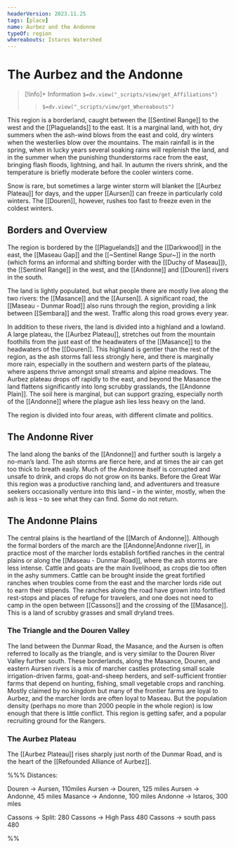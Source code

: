 ```yaml
---
headerVersion: 2023.11.25
tags: [place]
name: Aurbez and the Andonne
typeOf: region
whereabouts: Istaros Watershed
---
```

# The Aurbez and the Andonne
>[!info]+ Information
> `$=dv.view("_scripts/view/get_Affiliations")`
>> `$=dv.view("_scripts/view/get_Whereabouts")`

This region is a borderland, caught between the [[Sentinel Range]] to the west and the [[Plaguelands]] to the east. It is a marginal land, with hot, dry summers when the ash-wind blows from the east and cold, dry winters when the westerlies blow over the mountains. The main rainfall is in the spring, when in lucky years several soaking rains will replenish the land, and in the summer when the punishing thunderstorms race from the east, bringing flash floods, lightning, and hail. In autumn the rivers shrink, and the temperature is briefly moderate before the cooler winters come.

Snow is rare, but sometimes a large winter storm will blanket the [[Aurbez Plateau]] for days, and the upper [[Aursen]] can freeze in particularly cold winters. The [[Douren]], however, rushes too fast to freeze even in the coldest winters.

## Borders and Overview
The region is bordered by the [[Plaguelands]] and the [[Darkwood]] in the east, the [[Maseau Gap]] and the [[~Sentinel Range Spur~]] in the north (which forms an informal and shifting border with the [[Duchy of Maseau]]), the [[Sentinel Range]] in the west, and the [[Andonne]] and [[Douren]] rivers in the south. 

The land is lightly populated, but what people there are mostly live along the two rivers: the [[Masance]] and the [[Aursen]]. A significant road, the [[Maseau - Dunmar Road]] also runs through the region, providing a link between [[Sembara]] and the west. Traffic along this road grows every year. 
   
In addition to these rivers, the land is divided into a highland and a lowland. A large plateau, the [[Aurbez Plateau]], stretches out from the mountain foothills from the just east of the headwaters of the [[Masance]] to the headwaters of the [[Douren]]. This highland is gentler than the rest of the region, as the ash storms fall less strongly here, and there is marginally more rain, especially in the southern and western parts of the plateau, where aspens thrive amongst small streams and alpine meadows. The Aurbez plateau drops off rapidly to the east, and beyond the Masance the land flattens significantly into long scrubby grasslands, the [[Andonne Plain]]. The soil here is marginal, but can support grazing, especially north of the [[Andonne]] where the plague ash lies less heavy on the land.

The region is divided into four areas, with different climate and politics.
## The Andonne River
The land along the banks of the [[Andonne]] and further south is largely a no-man’s land. The ash storms are fierce here, and at times the air can get too thick to breath easily. Much of the Andonne itself is corrupted and unsafe to drink, and crops do not grow on its banks. Before the Great War this region was a productive ranching land, and adventurers and treasure seekers occasionally venture into this land – in the winter, mostly, when the ash is less – to see what they can find. Some do not return.
## The Andonne Plains
The central plains is the heartland of the [[March of Andonne]]. Although the formal borders of the march are the [[Andonne|Andonne river]], in practice most of the marcher lords establish fortified ranches in the central plains or along the [[Maseau - Dunmar Road]], where the ash storms are less intense. Cattle and goats are the main livelihood, as crops die too often in the ashy summers. Cattle can be brought inside the great fortified ranches when troubles come from the east and the marcher lords ride out to earn their stipends. The ranches along the road have grown into fortified rest-stops and places of refuge for travelers, and one does not need to camp in the open between [[Cassons]] and the crossing of the [[Masance]]. This is a land of scrubby grasses and small dryland trees.
### The Triangle and the Douren Valley
The land between the Dunmar Road, the Masance, and the Aursen is often referred to locally as the triangle, and is very similar to the Douren River Valley further south. These borderlands, along the Masance, Douren, and eastern Aursen rivers is a mix of marcher castles protecting small scale irrigation-driven farms, goat-and-sheep herders, and self-sufficient frontier farms that depend on hunting, fishing, small vegetable crops and ranching. Mostly claimed by no kingdom but many of the frontier farms are loyal to Aurbez, and the marcher lords are often loyal to Maseau. But the population density (perhaps no more than 2000 people in the whole region) is low enough that there is little conflict. This region is getting safer, and a popular recruiting ground for the Rangers.
### The Aurbez Plateau
The [[Aurbez Plateau]] rises sharply just north of the Dunmar Road, and is the heart of the [[Refounded Alliance of Aurbez]]. 

%%%
Distances:

Douren -> Aursen, 110miles
Aursen -> Douren, 125 miles
Aursen -> Andonne, 45 miles
Masance -> Andonne, 100 miles
Andonne -> Istaros, 300 mles

Cassons -> Split: 280
Cassons -> High Pass 480
Cassons -> south pass 480
    
%%